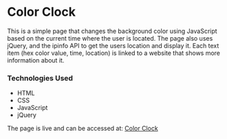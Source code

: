 Color Clock
========================

This is a simple page that changes the background color using JavaScript based on the current time where the user is located. The page also uses jQuery, and the ipinfo API to get the users location and display it. Each text item (hex color value, time, location) is linked to a website that shows more information about it.


### Technologies Used 
* HTML
* CSS 
* JavaScript 
* jQuery

The page is live and can be accessed at: [Color Clock](http://omarmjhd.me/color-clock/)
